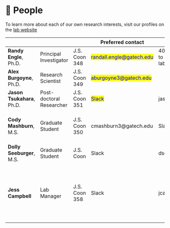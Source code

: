 # 🙋 People

To learn more about each of our own research interests, visit our profiles on the [lab website](https://englelab.gatech.edu/people)

<table data-view="cards"><thead><tr><th></th><th></th><th></th><th>Preferred contact</th><th>Other contact</th><th>Responsibilities</th></tr></thead><tbody><tr><td><strong>Randy Engle</strong>, Ph.D.</td><td>Principal Investigator</td><td>J.S. Coon 348</td><td><mark style="color:blue;">randall.engle@gatech.edu</mark></td><td>404-644-8152 (Feel free to call at any time regarding lab issues)</td><td></td></tr><tr><td><strong>Alex Burgoyne</strong>, Ph.D.</td><td>Research Scientist</td><td>J.S. Coon 349</td><td><mark style="color:blue;">aburgoyne3@gatech.edu</mark></td><td></td><td></td></tr><tr><td><strong>Jason Tsukahara</strong>, Ph.D.</td><td>Post-doctoral Researcher</td><td>J.S. Coon 351</td><td><mark style="color:blue;">Slack</mark></td><td>jason.tsukahara@gatech.edu</td><td><mark style="color:purple;">Time Approver; Website Manager</mark></td></tr><tr><td><strong>Cody Mashburn</strong>, M.S.</td><td>Graduate Student</td><td>J.S. Coon 350</td><td>cmashburn3@gatech.edu</td><td>Slack</td><td>Hiring and Onboarding; Task Downloads Manager</td></tr><tr><td><strong>Dolly Seeburger</strong>, M.S.</td><td>Graduate Student</td><td>J.S. Coon </td><td>Slack</td><td>dseeburger3@gatech.edu</td><td></td></tr><tr><td><strong>Jess Campbell</strong></td><td>Lab Manager</td><td>J.S. Coon 358</td><td>Slack</td><td>jcampbell305@gatech.edu</td><td>Main RA Supervisor; Training and Managing of RAs; General Lab Management (she holds this place together!)</td></tr></tbody></table>


